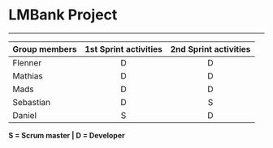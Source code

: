 # LMBank Project
___

| Group members | 1st Sprint activities    | 2nd Sprint activities    |
| ------------- |:------------------------:|:------------------------:|              
| Flenner       |             D            |            D             |
| Mathias       |             D            |            D             |
| Mads          |             D            |            D             |
| Sebastian     |             D            |            S             |
| Daniel        |             S            |            D             |

__S = Scrum master |  D = Developer__
